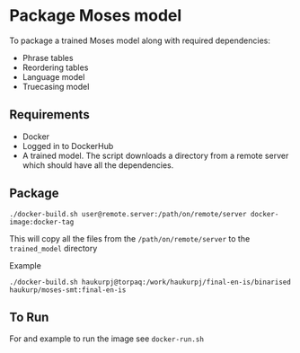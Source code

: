 # Package Moses model
To package a trained Moses model along with required dependencies:
- Phrase tables
- Reordering tables
- Language model
- Truecasing model

## Requirements
- Docker
- Logged in to DockerHub
- A trained model. The script downloads a directory from a remote server which should have all the dependencies.

## Package
```
./docker-build.sh user@remote.server:/path/on/remote/server docker-image:docker-tag
```
This will copy all the files from the `/path/on/remote/server` to the `trained_model` directory 

Example
```
./docker-build.sh haukurpj@torpaq:/work/haukurpj/final-en-is/binarised haukurp/moses-smt:final-en-is
```
## To Run
For and example to run the image see `docker-run.sh`